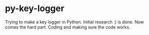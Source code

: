 py-key-logger
=============

Trying to make a key logger in Python. Initial research :) is done. Now comes the hard part. Coding and making sure the code works. 

